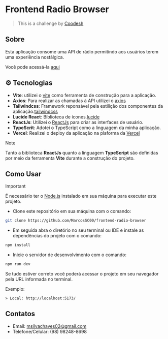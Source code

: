 # Frontend Radio Browser

>  This is a challenge by [Coodesh](https://coodesh.com/)

## Sobre
Esta aplicação consome uma API de rádio permitindo aos usuários terem uma experiência nostálgica.

Você pode acessá-la [aqui](https://frontend-radio-browser-one.vercel.app/)

## ⚙️ Tecnologias

- **Vite**: utilizei o [vite](https://vite.dev/) como ferramenta de construção para a aplicação.
- **Axios**: Para realizar as chamadas à API utilizei o [axios](https://axios-http.com/ptbr/docs/intro)
- **Tailwindcss**: Framework reponsável pela estilição dos componentes da aplicação.[tailwindcss](https://tailwindcss.com/)
- **Lucide React**: Biblioteca de ícones.[lucide](https://lucide.dev/guide/packages/lucide-react)
- **ReactJs**: Utilizei o [ReactJs](https://react.dev/) para criar as interfaces de usuário.
- **TypeScrit**: Adotei o TypeScript como a linguagem da minha aplicação.
- **Vercel**: Realizei o deploy da aplicação na plaforma da [Vercel](https://vercel.com/new)

> [!NOTE]
> Tanto a biblioteca **ReactJs** quanto a linguagem **TypeScript** são definidas por meio da ferramenta **Vite** durante a construção do projeto.

## Como Usar 

> [!IMPORTANT]
> É necessário ter o [Node.js](https://nodejs.org/en) instalado em sua máquina para executar este projeto.

- Clone este repositório em sua máquina com o comando:

```bash
git clone https://github.com/MarcosSC00/frontend-radio-browser
```
- Em seguida abra o diretório no seu terminal ou IDE e instale as dependências do projeto com o comando:

```bash
npm install
```
- Inicie o servidor de desenvolvimento com o comando:

```bash
npm run dev
```
Se tudo estiver correto você poderá acessar o projeto em seu navegador pela URL informada no terminal.

Exemplo: 

```node
> Local: http://localhost:5173/
```

## Contatos
- Email: [msilvachaves02@gmail.com](msilvachaves02@gmail.com)
- Telefone/Celular: (98) 98248-8698
